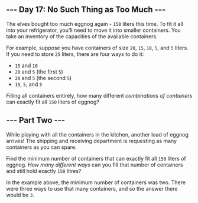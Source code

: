 --- Day 17: No Such Thing as Too Much ---
-----------------------------------------

The elves bought too much eggnog again - `150` liters this time. To fit
it all into your refrigerator, you'll need to move it into smaller
containers. You take an inventory of the capacities of the available
containers.

For example, suppose you have containers of size `20`, `15`, `10`, `5`,
and `5` liters. If you need to store `25` liters, there are four ways to
do it:

-   `15` and `10`
-   `20` and `5` (the first `5`)
-   `20` and `5` (the second `5`)
-   `15`, `5`, and `5`

Filling all containers entirely, how many different *combinations of
containers* can exactly fit all `150` liters of eggnog?

--- Part Two ---
----------------

While playing with all the containers in the kitchen, another load of
eggnog <span
title="Apparently, Amazon ships to the North Pole now.">arrives</span>!
The shipping and receiving department is requesting as many containers
as you can spare.

Find the minimum number of containers that can exactly fit all `150`
liters of eggnog. *How many different ways* can you fill that number of
containers and still hold exactly `150` litres?

In the example above, the minimum number of containers was two. There
were three ways to use that many containers, and so the answer there
would be `3`.
